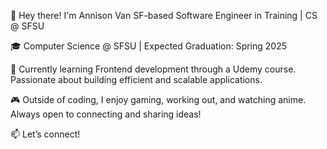 
👋 Hey there! I'm Annison Van
SF-based Software Engineer in Training | CS @ SFSU

🎓 Computer Science @ SFSU | Expected Graduation: Spring 2025

🚀 Currently learning Frontend development through a Udemy course. Passionate about building efficient and scalable applications.

🎮 Outside of coding, I enjoy gaming, working out, and watching anime. Always open to connecting and sharing ideas!

📫 Let’s connect!
